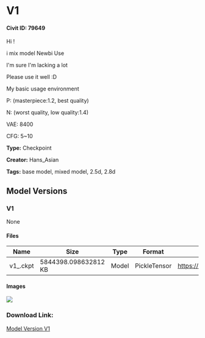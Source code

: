 # V1

#### Civit ID: 79649

<p>Hi !</p><p>i mix model Newbi Use</p><p>I'm sure I'm lacking a lot</p><p>Please use it well :D</p><p></p><p>My basic usage environment</p><p>P: (masterpiece:1.2, best quality)</p><p>N: (worst quality, low quality:1.4)</p><p>VAE: 8400</p><p>CFG: 5~10</p>

**Type:** Checkpoint

**Creator:** Hans_Asian

**Tags:** base model, mixed model, 2.5d, 2.8d

## Model Versions

### V1

None

#### Files

| Name | Size | Type | Format | Download Url | AutoV1 | AutoV2 | SHA256 | CRC32 | BLAKE3 |
| --- | --- | --- | --- | --- | --- | --- | --- | --- | --- |
| v1_.ckpt | 5844398.098632812 KB | Model | PickleTensor | https://civitai.com/api/download/models/84460 | CB96D21B | CF14CA6E16 | CF14CA6E16673696D333C12AACA539F4F577B3E125F2D7C70E54F703E968163B | FAFABBCB | 01113F1D94214E24FE810333308202FEBAD80C0474708F62BE0442A6C26B711D |

#### Images

<p><img src="https://image.civitai.com/xG1nkqKTMzGDvpLrqFT7WA/9b3d2bd9-733a-47e8-8ebf-4d37b68ec1d5/width=450/954304.jpeg" /></p>

### Download Link:

[Model Version V1](https://civitai.com/api/download/models/84460)

